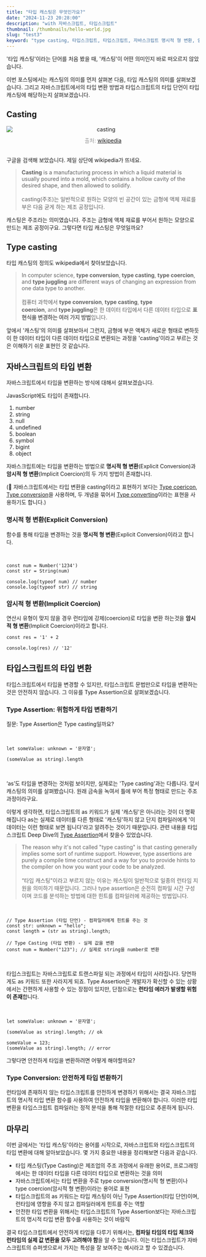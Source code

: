 ```yaml
---
title: "타입 캐스팅은 무엇인가요?"
date: "2024-11-23 20:28:00"
description: "with 자바스크립트, 타입스크립트"
thumbnail: /thumbnails/hello-world.jpg
slug: "test3"
keyword: "type casting, 타입스크립트, 타입스크립트, 자바스크립트 명시적 형 변환, 암시적 형 변환, as, as assertion"
---
```


'타입 캐스팅'이라는 단어를 처음 봤을 때, '캐스팅'이 어떤 의미인지 바로 떠오르지 않았습니다. 

이번 포스팅에서는 캐스팅의 의미를 먼저 살펴본 다음, 타입 캐스팅의 의미를 살펴보겠습니다. 그리고 자바스크립트에서의 타입 변환 방법과 타입스크립트의 타입 단언이 타입 캐스팅에 해당하는지 살펴보겠습니다.

## Casting
<figure style="margin: 0 auto; text-align: center;">
  <img src="/assets/blog/casting_1.jpg" alt="casting" style="max-width: 100%; height: auto; display: block; margin: 0 auto;">
  <figcaption style="color: #979797; padding-top: 10px;">출처: <a style="padding: 0;" href="https://en.wikipedia.org/wiki/Casting" target="_blank">wikipedia</a></figcaption>
</figure>

<br />

구글을 검색해 보았습니다. 제일 상단에 wikipedia가 뜨네요. 

> **Casting** is a manufacturing process in which a liquid material is usually poured into a mold, which contains a hollow cavity of the desired shape, and then allowed to solidify. <br /><br /> casting(주조)는 일반적으로 원하는 모양의 빈 공간이 있는 금형에 액체 재료를 부은 다음 굳게 하는 제조 공정입니다.


캐스팅은 주조라는 의미였습니다. 주조는 금형에 액체 재료를 부어서 원하는 모양으로 만드는 제조 공정이구요. 그렇다면 타입 캐스팅은 무엇일까요?

## Type casting

타입 캐스팅의 정의도 wikipedia에서 찾아보았습니다.

> In computer science, **type conversion**, **type casting**, **type coercion**, and **type juggling** are different ways of changing an expression from one data type to another.  <br /><br />
> 컴퓨터 과학에서 **type conversion**, **type casting**, **type coercion**, and **type juggling**은 한 데이터 타입에서 다른 데이터 타입으로 **표현식을 변경하는 여러 가지 방법**입니다.

앞에서 '캐스팅'의 의미를 살펴보아서 그런지, 금형에 부은 액체가 새로운 형태로 변하듯이 한 데이터 타입이 다른 데이터 타입으로 변환되는 과정을 'casting'이라고 부르는 것은 이해하기 쉬운 표현인 것 같습니다.

## 자바스크립트의 타입 변환

자바스크립트에서 타입을 변환하는 방식에 대해서 살펴보겠습니다.

JavasScript에도 타입이 존재합니다. 

1. number
2. string
3. null
4. undefined
5. boolean
6. symbol
7. bigint
8. object

자바스크립트에는 타입을 변환하는 방법으로 **명시적 형 변환**(Explicit Conversion)과 **암시적 형 변환**(Implicit Coercion)의 두 가지 방법이 존재합니다.

(🚧 자바스크립트에서는 타입 변환을 casting이라고 표현하기 보다는 [Type coericon](https://developer.mozilla.org/en-US/docs/Glossary/Type_coercion), [Type conversion](https://developer.mozilla.org/en-US/docs/Glossary/Type_Conversion)을 사용하며, 두 개념을 묶어서 [Type converting](https://exploringjs.com/js/book/ch_values.html#converting-between-types)이라는 표현을 사용하기도 합니다.)

### 명시적 형 변환(Explicit Conversion)

함수를 통해 타입을 변경하는 것을 **명시적 형 변환**(Explicit Conversion)이라고 합니다. 

<br />

```tsx
const num = Number('1234')
const str = String(num)

console.log(typeof num) // number
console.log(typeof str) // string
```

### 암시적 형 변환(Implicit Coercion)

연산시 유형이 맞지 않을 경우 런타임에 강제(coercion)로 타입을 변환 하는것을 **암시적 형 변환**(Implicit Coercion)이라고 합니다. 

```tsx
const res = '1' + 2 

console.log(res) // '12'
```

## 타입스크립트의 타입 변환

타입스크립트에서 타입을 변경할 수 있지만, 타입스크립트 문법만으로 타입을 변환하는 것은 안전하지 않습니다. 그 이유를 Type Assertion으로 살펴보겠습니다.

### Type Assertion: 위험하게 타입 변환하기

질문: Type Assertion은 Type casting일까요?

<br />

```tsx
let someValue: unknown = '문자열';

(someValue as string).length 
```

<br />

‘as’도 타입을 변경하는 것처럼 보이지만, 실제로는 'Type casting'과는 다릅니다. 앞서 캐스팅의 의미를 살펴봤습니다. 원래 금속을 녹여서 틀에 부어 특정 형태로 만드는 주조 과정이라구요.

이렇게 생각하면, 타입스크립트의 as 키워드가 실제 '캐스팅'은 아니라는 것이 더 명확해집니다 as는 실제로 데이터를 다른 형태로 '캐스팅'하지 않고 단지 컴파일러에게 '이 데이터는 이런 형태로 보면 됩니다'라고 알려주는 것이기 때문입니다. 관련 내용을 타입스크립트 Deep Dive의 [Type Assertion](https://basarat.gitbook.io/typescript/type-system/type-assertion#type-assertion-vs.-casting)에서 찾을수 있었습니다. 

> The reason why it's not called "type casting" is that casting generally implies some sort of runtime support. However, type assertions are purely a compile time construct and a way for you to provide hints to the compiler on how you want your code to be analyzed. <br /><br /> “타입 캐스팅"이라고 부르지 않는 이유는 캐스팅이 일반적으로 일종의 런타임 지원을 의미하기 때문입니다. 그러나 type assertion은 순전히 컴파일 시간 구성이며 코드를 분석하는 방법에 대한 힌트를 컴파일러에 제공하는 방법입니다.


<br />

```tsx
// Type Assertion (타입 단언) - 컴파일러에게 힌트를 주는 것
const str: unknown = "hello";
const length = (str as string).length;

// Type Casting (타입 변환) - 실제 값을 변환
const num = Number("123"); // 실제로 string을 number로 변환
```

<br />

타입스크립트는 자바스크립트로 트랜스파일 되는 과정에서 타입이 사라집니다. 당연하게도 as 키워드 또한 사라지게 되죠. Type Assertion은 개발자가 확신할 수 있는 상황에서는 간편하게 사용할 수 있는 장점이 있지만, 단점으로는 **런타임 에러가 발생할 위험이 존재**합니다.

<br />

```tsx
let someValue: unknown = '문자열';

(someValue as string).length; // ok

someValue = 123;
(someValue as string).length; // error
```

그렇다면 안전하게 타입을 변환하려면 어떻게 해야할까요?

### Type Conversion: 안전하게 타입 변환하기

런타임에 존재하지 않는 타입스크립트를 안전하게 변경하기 위해서는 결국 자바스크립트의 명시적 타입 변환 함수를 사용하여 안전하게 타입을 변환해야 합니다. 이러한 타입 변환을 타입스크립트 컴파일러는 정적 분석을 통해 적절한 타입으로 추론하게 됩니다.

## 마무리

이번 글에서는 '타입 캐스팅'이라는 용어를 시작으로, 자바스크립트와 타입스크립트의 타입 변환에 대해 알아보았습니다. 몇 가지 중요한 내용을 정리해보면 다음과 같습니다.

- 타입 캐스팅(Type Casting)은 제조업의 주조 과정에서 유래한 용어로, 프로그래밍에서는 한 데이터 타입을 다른 데이터 타입으로 변환하는 것을 의미
- 자바스크립트에서는 타입 변환을 주로 type conversion(명시적 형 변환)이나 type coercion(암시적 형 변환)이라는 용어로 표현
- 타입스크립트의 as 키워드는 타입 캐스팅이 아닌 Type Assertion(타입 단언)이며, 런타임에 영향을 주지 않고 컴파일러에게 힌트를 주는 역할
- 안전한 타입 변환을 위해서는 타입스크립트의 Type Assertion보다는 자바스크립트의 명시적 타입 변환 함수를 사용하는 것이 바람직

결국 타입스크립트에서 안전하게 타입을 다루기 위해서는, **컴파일 타임의 타입 체크와 런타임의 실제 값 변환을 모두 고려해야 함**을 알 수 있습니다. 이는 타입스크립트가 자바스크립트의 슈퍼셋으로서 가지는 특성을 잘 보여주는 예시라고 할 수 있겠습니다.
